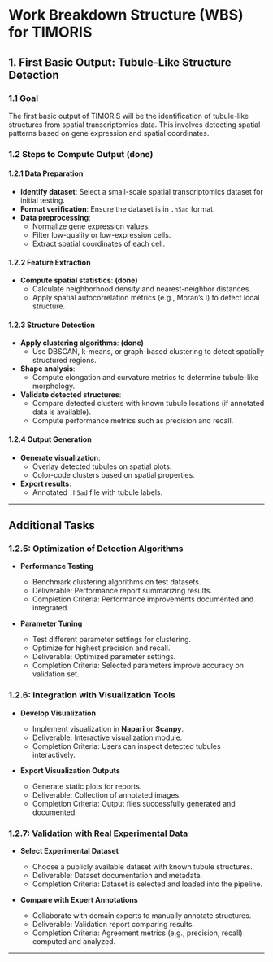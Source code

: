 # Work Breakdown Structure (WBS) for TIMORIS

## 1. First Basic Output: Tubule-Like Structure Detection

### 1.1 Goal
The first basic output of TIMORIS will be the identification of tubule-like structures from spatial transcriptomics data. This involves detecting spatial patterns based on gene expression and spatial coordinates.

### 1.2 Steps to Compute Output **(done)**
#### 1.2.1 Data Preparation
- **Identify dataset**: Select a small-scale spatial transcriptomics dataset for initial testing.
- **Format verification**: Ensure the dataset is in `.h5ad` format.
- **Data preprocessing**:
  - Normalize gene expression values.
  - Filter low-quality or low-expression cells.
  - Extract spatial coordinates of each cell.

#### 1.2.2 Feature Extraction 
- **Compute spatial statistics**: **(done)**
  - Calculate neighborhood density and nearest-neighbor distances.
  - Apply spatial autocorrelation metrics (e.g., Moran’s I) to detect local structure.

#### 1.2.3 Structure Detection
- **Apply clustering algorithms**: **(done)**
  - Use DBSCAN, k-means, or graph-based clustering to detect spatially structured regions.
- **Shape analysis**:
  - Compute elongation and curvature metrics to determine tubule-like morphology.
- **Validate detected structures**:
  - Compare detected clusters with known tubule locations (if annotated data is available).
  - Compute performance metrics such as precision and recall.

#### 1.2.4 Output Generation
- **Generate visualization**:
  - Overlay detected tubules on spatial plots.
  - Color-code clusters based on spatial properties.
- **Export results**:
  - Annotated `.h5ad` file with tubule labels.

---
## Additional Tasks
### 1.2.5: Optimization of Detection Algorithms
- **Performance Testing**
  - Benchmark clustering algorithms on test datasets.
  - Deliverable: Performance report summarizing results.
  - Completion Criteria: Performance improvements documented and integrated.

- **Parameter Tuning**
  - Test different parameter settings for clustering.
  - Optimize for highest precision and recall.
  - Deliverable: Optimized parameter settings.
  - Completion Criteria: Selected parameters improve accuracy on validation set.

### 1.2.6: Integration with Visualization Tools
- **Develop Visualization**
  - Implement visualization in **Napari** or **Scanpy**.
  - Deliverable: Interactive visualization module.
  - Completion Criteria: Users can inspect detected tubules interactively.

- **Export Visualization Outputs**
  - Generate static plots for reports.
  - Deliverable: Collection of annotated images.
  - Completion Criteria: Output files successfully generated and documented.

### 1.2.7: Validation with Real Experimental Data
- **Select Experimental Dataset**
  - Choose a publicly available dataset with known tubule structures.
  - Deliverable: Dataset documentation and metadata.
  - Completion Criteria: Dataset is selected and loaded into the pipeline.

- **Compare with Expert Annotations**
  - Collaborate with domain experts to manually annotate structures.
  - Deliverable: Validation report comparing results.
  - Completion Criteria: Agreement metrics (e.g., precision, recall) computed and analyzed.

---
